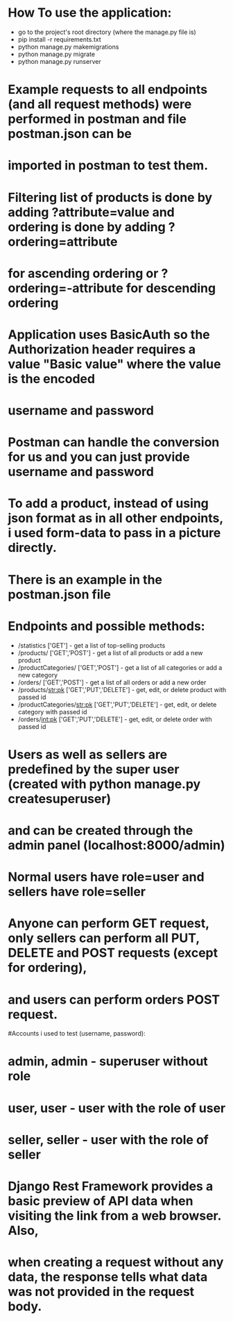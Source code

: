 # How To use the application:
- go to the project's root directory (where the manage.py file is)
- pip install -r requirements.txt
- python manage.py makemigrations
- python manage.py migrate
- python manage.py runserver


# Example requests to all endpoints (and all request methods) were performed in postman and file postman.json can be
# imported in postman to test them.

# Filtering list of products is done by adding ?attribute=value and ordering is done by adding ?ordering=attribute
# for ascending ordering or ?ordering=-attribute for descending ordering

# Application uses BasicAuth so the Authorization header requires a value "Basic value" where the value is the encoded
# username and password
# Postman can handle the conversion for us and you can just provide username and password

# To add a product, instead of using json format as in all other endpoints, i used form-data to pass in a picture directly.
# There is an example in the postman.json file

# Endpoints and possible methods:
- /statistics ['GET'] - get a list of top-selling products
- /products/ ['GET','POST'] - get a list of all products or add a new product
- /productCategories/ ['GET','POST'] - get a list of all categories or add a new category
- /orders/ ['GET','POST'] - get a list of all orders or add a new order
- /products/<str:pk> ['GET','PUT','DELETE'] - get, edit, or delete product with passed id
- /productCategories/<str:pk> ['GET','PUT','DELETE'] - get, edit, or delete category with passed id
- /orders/<int:pk> ['GET','PUT','DELETE'] - get, edit, or delete order with passed id

# Users as well as sellers are predefined by the super user (created with python manage.py createsuperuser)
# and can be created through the admin panel (localhost:8000/admin)
# Normal users have role=user and sellers have role=seller
# Anyone can perform GET request, only sellers can perform all PUT, DELETE and POST requests (except for ordering),
# and users can perform orders POST request.

#Accounts i used to test (username, password):
# admin, admin - superuser without role
# user, user - user with the role of user
# seller, seller - user with the role of seller

# Django Rest Framework provides a basic preview of API data when visiting the link from a web browser. Also,
# when creating a request without any data, the response tells what data was not provided in the request body.
